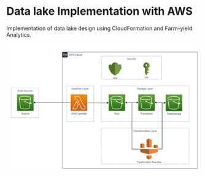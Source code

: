 # Data lake Implementation with AWS
Implementation of data lake design using CloudFormation and Farm-yield Analytics.

![](/lake.PNG)


